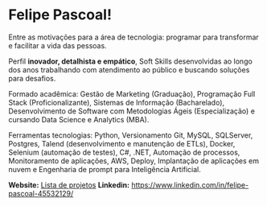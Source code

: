 
# Felipe Pascoal!

Entre as motivações para a área de tecnologia: programar para transformar e facilitar a vida das pessoas.

Perfil **inovador, detalhista e empático**, Soft Skills desenvolvidas ao longo dos anos trabalhando com atendimento ao público e buscando soluções para desafios.

Formado acadêmica: Gestão de Marketing (Graduação), Programação Full Stack (Proficionalizante), Sistemas de Informação (Bacharelado), 
Desenvolvimento de Software com Metodologias Ágeis (Especialização) e cursando Data Science e Analytics (MBA).

Ferramentas tecnologias: Python, Versionamento Git, MySQL, SQLServer, Postgres, Talend (desenvolvimento e manutenção de ETLs), Docker, Selenium (automação de testes), C#, .NET, Automação de processos, Monitoramento de aplicações, AWS, Deploy, Implantação de aplicações em nuvem e Engenharia de prompt para Inteligência Artificial.

**Website:** [Lista de projetos](https://bumdigital.github.io/lista-de-projetos/)
**Linkedin:** https://www.linkedin.com/in/felipe-pascoal-45532129/
